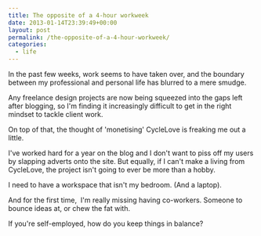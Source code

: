 ```yaml
---
title: The opposite of a 4-hour workweek
date: 2013-01-14T23:39:49+00:00
layout: post
permalink: /the-opposite-of-a-4-hour-workweek/
categories:
  - life
---
```

<p>In the past few weeks, work seems to have taken over, and the boundary between my professional and personal life has blurred to a mere smudge.<br></p><p>Any freelance design projects are now being squeezed into the gaps left after blogging, so I'm finding it increasingly difficult to get in the right mindset to tackle client work.</p><p>On top of that, the thought of 'monetising' CycleLove is freaking me out a little.</p><p>I've worked hard for a year on the blog and I don't want to piss off my users by slapping adverts onto the site. But equally, if I can't make a living from CycleLove, the project isn't going to ever be more than a hobby.</p><p>I need to have a workspace that isn't my bedroom. (And a laptop).<br></p><p></p><p>And for the first time, &nbsp;I'm really missing having co-workers. Someone to bounce ideas at, or chew the fat with.<br></p><p>If you're self-employed, how do you keep things in balance?</p><p></p><p></p>
